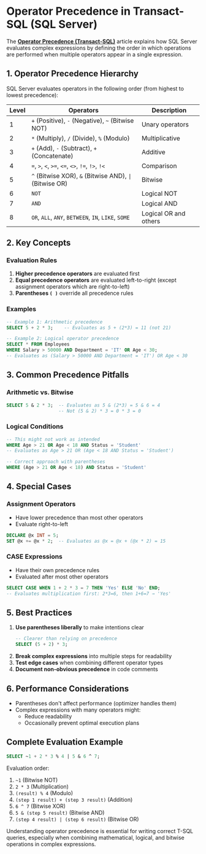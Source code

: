 # **Operator Precedence in Transact-SQL (SQL Server)**

The **[Operator Precedence (Transact-SQL)](https://learn.microsoft.com/en-us/sql/t-sql/language-elements/operator-precedence-transact-sql?view=sql-server-ver16)** article explains how SQL Server evaluates complex expressions by defining the order in which operations are performed when multiple operators appear in a single expression.

## **1. Operator Precedence Hierarchy**
SQL Server evaluates operators in the following order (from highest to lowest precedence):

| Level | Operators | Description |
|-------|-----------|-------------|
| 1 | `+` (Positive), `-` (Negative), `~` (Bitwise NOT) | Unary operators |
| 2 | `*` (Multiply), `/` (Divide), `%` (Modulo) | Multiplicative |
| 3 | `+` (Add), `-` (Subtract), `+` (Concatenate) | Additive |
| 4 | `=`, `>`, `<`, `>=`, `<=`, `<>`, `!=`, `!>`, `!<` | Comparison |
| 5 | `^` (Bitwise XOR), `&` (Bitwise AND), `\|` (Bitwise OR) | Bitwise |
| 6 | `NOT` | Logical NOT |
| 7 | `AND` | Logical AND |
| 8 | `OR`, `ALL`, `ANY`, `BETWEEN`, `IN`, `LIKE`, `SOME` | Logical OR and others |

## **2. Key Concepts**
### **Evaluation Rules**
1. **Higher precedence operators** are evaluated first
2. **Equal precedence operators** are evaluated left-to-right (except assignment operators which are right-to-left)
3. **Parentheses `( )`** override all precedence rules

### **Examples**
```sql
-- Example 1: Arithmetic precedence
SELECT 5 + 2 * 3;    -- Evaluates as 5 + (2*3) = 11 (not 21)

-- Example 2: Logical operator precedence
SELECT * FROM Employees
WHERE Salary > 50000 AND Department = 'IT' OR Age < 30;
-- Evaluates as (Salary > 50000 AND Department = 'IT') OR Age < 30
```

## **3. Common Precedence Pitfalls**
### **Arithmetic vs. Bitwise**
```sql
SELECT 5 & 2 * 3;  -- Evaluates as 5 & (2*3) = 5 & 6 = 4
                   -- Not (5 & 2) * 3 = 0 * 3 = 0
```

### **Logical Conditions**
```sql
-- This might not work as intended
WHERE Age > 21 OR Age < 18 AND Status = 'Student'
-- Evaluates as Age > 21 OR (Age < 18 AND Status = 'Student')

-- Correct approach with parentheses
WHERE (Age > 21 OR Age < 18) AND Status = 'Student'
```

## **4. Special Cases**
### **Assignment Operators**
- Have lower precedence than most other operators
- Evaluate right-to-left

```sql
DECLARE @x INT = 5;
SET @x += @x * 2;  -- Evaluates as @x = @x + (@x * 2) = 15
```

### **CASE Expressions**
- Have their own precedence rules
- Evaluated after most other operators

```sql
SELECT CASE WHEN 1 + 2 * 3 = 7 THEN 'Yes' ELSE 'No' END;
-- Evaluates multiplication first: 2*3=6, then 1+6=7 → 'Yes'
```

## **5. Best Practices**
1. **Use parentheses liberally** to make intentions clear
   ```sql
   -- Clearer than relying on precedence
   SELECT (5 + 2) * 3;
   ```
2. **Break complex expressions** into multiple steps for readability
3. **Test edge cases** when combining different operator types
4. **Document non-obvious precedence** in code comments

## **6. Performance Considerations**
- Parentheses don't affect performance (optimizer handles them)
- Complex expressions with many operators might:
  - Reduce readability
  - Occasionally prevent optimal execution plans

## **Complete Evaluation Example**
```sql
SELECT ~1 + 2 * 3 % 4 | 5 & 6 ^ 7;
```
Evaluation order:
1. `~1` (Bitwise NOT)
2. `2 * 3` (Multiplication)
3. `(result) % 4` (Modulo)
4. `(step 1 result) + (step 3 result)` (Addition)
5. `6 ^ 7` (Bitwise XOR)
6. `5 & (step 5 result)` (Bitwise AND)
7. `(step 4 result) | (step 6 result)` (Bitwise OR)

Understanding operator precedence is essential for writing correct T-SQL queries, especially when combining mathematical, logical, and bitwise operations in complex expressions.